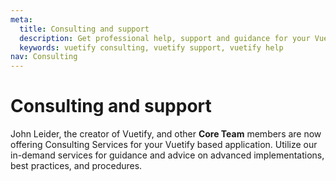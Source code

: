 ```yaml
---
meta:
  title: Consulting and support
  description: Get professional help, support and guidance for your Vuetify application from the creator, John Leider.
  keywords: vuetify consulting, vuetify support, vuetify help
nav: Consulting
---
```


# Consulting and support

John Leider, the creator of Vuetify, and other **Core Team** members are now offering Consulting Services for your Vuetify based application. Utilize our in-demand services for guidance and advice on advanced implementations, best practices, and procedures.

<consulting-calendar />

<backmatter />
